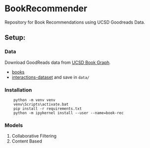# BookRecommender
Repository for Book Recommendations using UCSD Goodreads Data.

## Setup:

### Data
Download GoodReads data from [UCSD Book Graph](https://sites.google.com/eng.ucsd.edu/ucsdbookgraph/home).

- [books](https://drive.google.com/uc?id=1LXpK1UfqtP89H1tYy0pBGHjYk8IhigUK)
- [interactions-dataset](https://drive.google.com/u/0/uc?id=1zmylV7XW2dfQVCLeg1LbllfQtHD2KUon&export=download) and save in `data/`
### Installation
```
    python -m venv venv
    venv\Scripts\activate.bat
    pip install -r requirements.txt
    python -m ipykernel install --user --name=book-rec
```

### Models
1. Collaborative Filtering
2. Content Based